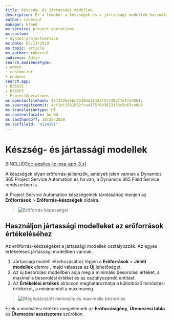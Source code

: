 ```yaml
---
title: Készség- és jártassági modellek
description: Ez a témakör a készségek és a jártassági modellek használatáról nyújt információkat.
author: ruhercul
manager: kfend
ms.service: project-operations
ms.custom:
- dyn365-projectservice
ms.date: 03/13/2019
ms.topic: article
ms.author: ruhercul
audience: Admin
search.audienceType:
- admin
- customizer
- enduser
search.app:
- D365CE
- D365PS
- ProjectOperations
ms.openlocfilehash: 92735262ebc4b48dd1143af57349d77e1fe3061c
ms.sourcegitcommit: 4cf1dc1561b92fca4175f0b3813133c5e63ce8e6
ms.translationtype: HT
ms.contentlocale: hu-HU
ms.lasthandoff: 10/28/2020
ms.locfileid: "4124191"
---
```

# <a name="skills-and-proficiency-models"></a>Készség- és jártassági modellek

[!INCLUDE[cc-applies-to-psa-app-3.x](../includes/cc-applies-to-psa-app-3x.md)]

A készségek olyan erőforrás-jellemzők, amelyek jelen vannak a Dynamics 365 Project Service Automation és ha van, a Dynamics 365 Field Service rendszerben is. 

A Project Service Automation készségeinek tárolásához menjen az **Erőforrások** \> **Erőforrás-készségek** oldalra. 

> ![Erőforrás képességei](media/Resource-Management-image84.png)

## <a name="use-proficiency-models-to-rate-resources"></a>Használjon jártassági modelleket az erőforrások értékeléséhez

Az erőforrás-készségeket a jártassági modellek osztályozzák. Az egyes értékelések jártassági modellben vannak. 

1. Jártassági modell létrehozásához lépjen a **Erőforrások** \> **Jóléti modellek** elemre , majd válassza az **Új** lehetőséget.
2. Az új besorolási modellben adja meg a minimális besorolási értéket, a maximális besorolási értéket és az osztályozandó entitást.
3. Az **Értékelési értékek** alrácson meghatározhatja a különböző minősítési értékeket, a minimumtól a maximumig.

> ![Meghatározott minimális és maximális besorolás](media/Resource-Management-image85.png)

Ezek a minősítési értékek megjelennek az **Erőforrásigény**, **Ütemezési tábla** és **Ütemezési asszisztens** szűrőkön.
